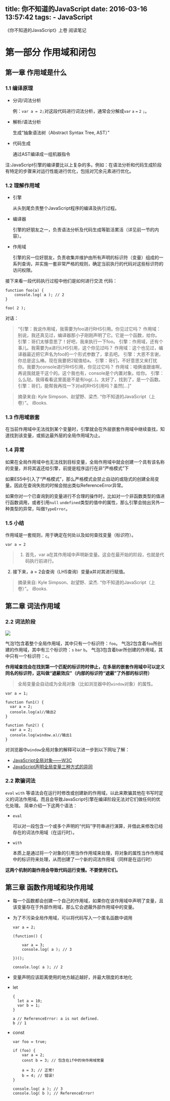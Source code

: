 title: 你不知道的JavaScript
date: 2016-03-16 13:57:42
tags:
    - JavaScript
---
《你不知道的JavaScript》上卷 阅读笔记

<!-- more -->

# 第一部分	作用域和闭包
## 第一章	作用域是什么
### 1.1	编译原理
- 分词/词法分析 

	例：`var a = 2;`对这段代码进行词法分析，通常会分解成`var` `a` `=` `2` `;`。

- 解析/语法分析

	生成“抽象语法树（Abstract Syntax Tree, AST）”

- 代码生成

	通过AST编译成一组机器指令

注:JavaScript引擎的编译要比以上复杂的多。例如：在语法分析和代码生成阶段有特定的步骤来对运行性能进行优化，包括对冗余元素进行优化。

### 1.2	理解作用域

- 引擎

	从头到尾负责整个JavaScript程序的编译及执行过程。

- 编译器

	引擎的好朋友之一，负责语法分析及代码生成等脏活累活（详见前一节的内容）。

- 作用域

	引擎的另一位好朋友，负责收集并维护由所有声明的标识符（变量）组成的一系列查询，并实施一套非常严格的规则，确定当前执行的代码对这些标识符的访问权限。

接下来看一段代码执行过程中他们是如何进行交流
代码：

```
function foo(a) {
    console.log( a ); // 2
}

foo( 2 );
```

对话：
> “引擎：我说作用域，我需要为foo进行RHS引用。你见过它吗？
作用域：别说，我还真见过，编译器那小子刚刚声明了它。它是一个函数，给你。
引擎：哥们太够意思了！好吧，我来执行一下foo。
引擎：作用域，还有个事儿。我需要为a进行LHS引用，这个你见过吗？
作用域：这个也见过，编译器最近把它声名为foo的一个形式参数了，拿去吧。
引擎：大恩不言谢，你总是这么棒。现在我要把2赋值给a。
引擎：哥们，不好意思又来打扰你。我要为console进行RHS引用，你见过它吗？
作用域：咱俩谁跟谁啊，再说我就是干这个的。这个我也有，console是个内置对象。给你。
引擎：么么哒。我得看看这里面是不是有log(..)。太好了，找到了，是一个函数。
引擎：哥们，能帮我再找一下对a的RHS引用吗？虽然[…]”

> 摘录来自: Kyle Simpson、赵望野、梁杰. “你不知道的JavaScript（上卷）”。 iBooks.

### 1.3	作用域嵌套
在当前作用域中无法找到某个变量时，引擎就会在外层嵌套作用域中继续查找，知道找到该变量，或抵达最外层的全局作用域为止。

### 1.4	异常
如果在全局作用域中也无法找到目标变量，全局作用域中就会创建一个具有该名称的变量，并将其返还给引擎，前提是程序运行在非“严格模式”下

如果ES5中引入了“严格模式”，那么严格模式会禁止自动的或隐式的创建全局变量。因此在查询失败的时候会抛出类似ReferenceError异常。

如果你对一个已查询到的变量进行不合理的操作时，比如对一个非函数类型的值进行函数调用，或者引用`null` `undefined`类型的值中的属性，那么引擎会抛出另外一种类型的异常，叫做`TypeError`。

### 1.5	小结

作用域是一套规则，用于确定在何处以及如何查找变量（标识符）。

`var a = 2`

>1. 首先，var a在其作用域中声明新变量。这会在最开始的阶段，也就是代码执行前进行。
2. 接下来，a = 2会查询（LHS查询）变量a并对其进行赋值。

>摘录来自: Kyle Simpson、赵望野、梁杰. “你不知道的JavaScript（上卷）”。 iBooks.

## 第二章	词法作用域

### 2.2	词法阶段

![](http://7xpp66.com1.z0.glb.clouddn.com/js_16031610.png)

气泡1包含着整个全局作用域，其中只有一个标识符：`foo`。
气泡2包含着`foo`所创建的作用域，其中有三个标识符：`s` `bar` `b`。
气泡3包含着bar所创建的作用域，其中只有一个标识符：`c`。

**作用域查找会在找到第一个匹配的标识符时停止，在多层的嵌套作用域中可以定义同名的标识符，这叫做“遮蔽效应”（内部的标识符“遮蔽”了外部的标识符）**

> 全局变量会自动成为全局对象（比如浏览器中的`window`对象）的属性。

```
var a = 1;

function fun1() {
  var a = 2;
  console.log(a)//输出2
}

function fun2() {
  var a = 2;
  console.log(window.a)//输出1
}

```
对浏览器中`window`全局对象的解释可以进一步到以下网址了解：

- [JavaScript全局对象——W3C](http://www.w3school.com.cn/jsref/jsref_obj_global.asp)
- [JavaScript声明全局变量三种方式的异同](http://www.cnblogs.com/snandy/archive/2011/03/19/1988284.html)

### 2.2	欺骗词法

`eval` `with` 等语法会在运行时修改或创建新的作用域，以此来欺骗其他在书写时定义的词法作用域。而且会导致JavaScript引擎在编译阶段无法对它们做任何的优化处理。
简单介绍一下这两个语法：

- `eval`

	可以对一段包含一个或多个声明的“代码”字符串进行演算，并借此来修改已经存在的词法作用域（在运行时）。
- `with`

	本质上是通过将一个对象的引用当作作用域来处理，将对象的属性当作作用域中的标识符来处理，从而创建了一个新的词法作用域（同样是在运行时）

**这两个机制的副作用会导致代码运行变慢。不要使用它们。**

## 第三章 函数作用域和块作用域



- 每一个函数都会创建一个自己的作用域，如果你在该作用域中声明了变量，且该变量存在于外部作用域，那么它会遮蔽外部作用域中的变量。

- 为了不污染全局作用域，可以将代码写入一个匿名函数中调用

	```
	var a = 2;

	(function() {

	    var a = 3;
	    console.log( a ); // 3

	})();

	console.log( a ); // 2
	```

- 变量声明应该距离使用的地方越近越好，并最大限度的本地化

- let

	```
	{
	  let a = 10;
	  var b = 1;
	}

	a // ReferenceError: a is not defined.
	b // 1
	```
- const

	```
	var foo = true;

	if (foo) {
	    var a = 2;
	    const b = 3; // 包含在if中的块作用域常量

	    a = 3; // 正常!
	    b = 4; // 错误!
	}

	console.log( a ); // 3
	console.log( b ); // ReferenceError!
	```
